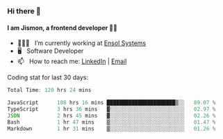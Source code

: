 ### Hi there 👋

#### I am Jismon, a frontend developer 👦🏻

- 🧑🏻‍💻   &nbsp; I’m currently working at <a href='https://www.ensolsystems.com/' target="_blank">Ensol Systems</a>
- 🖥   &nbsp; Software Developer
- 📫   &nbsp; How to reach me: <a href='https://www.linkedin.com/in/jismonthomas/'>LinkedIn</a> | <a href='mailto:hellojismonthomas@gmail.com'>Email</a>

Coding stat for last 30 days:
<!--START_SECTION:waka-->

```javascript
Total Time: 120 hrs 24 mins

JavaScript      108 hrs 16 mins ██████████████████████▒░░   89.07 %
TypeScript      3 hrs 36 mins   ▓░░░░░░░░░░░░░░░░░░░░░░░░   02.97 %
JSON            2 hrs 45 mins   ▓░░░░░░░░░░░░░░░░░░░░░░░░   02.26 %
Bash            1 hr 47 mins    ▒░░░░░░░░░░░░░░░░░░░░░░░░   01.47 %
Markdown        1 hr 31 mins    ▒░░░░░░░░░░░░░░░░░░░░░░░░   01.26 %
```

<!--END_SECTION:waka-->

<!--
**jismonthomas/jismonthomas** is a ✨ _special_ ✨ repository because its `README.md` (this file) appears on your GitHub profile.

Here are some ideas to get you started:

- 🔭 I’m currently working on ...
- 🌱 I’m currently learning ...
- 👯 I’m looking to collaborate on ...
- 🤔 I’m looking for help with ...
- 💬 Ask me about ...
- 📫 How to reach me: ...
- 😄 Pronouns: ...
- ⚡ Fun fact: ...
-->
